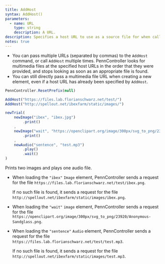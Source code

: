```yaml
---
title: AddHost
syntax: AddHost()
parameters:
  - name: URL
    type: string
    description: A URL.
description: Specifies a host URL to use as a source file for when calling creating a new `Audio`, `Image`, or `Video` element. The `URL` argument must end in `"/"`.
notes: true
---
```


+ You can pass multiple URLs (separated by commas) to the `AddHost` command, or call `AddHost` multiple times. PennController looks for multimedia files at the specified host URLs in the order that they were provided, and stops looking as soon as an appropriate file is found.
+ You can still directly pass a multimedia file URL when creating a new element, even if a host URL has already been specified by `AddHost`.

<!--more-->

```javascript
PennController.ResetPrefix(null)

AddHost("https://files.lab.florianschwarz.net/test/")
AddHost("http://spellout.net/ibexfarm/static/images/")

newTrial(
    newImage("ibex", "ibex.jpg")
        .print()
    ,
    newImage("wait", "https://openclipart.org/image/300px/svg_to_png/23920/Anonymous-Sandglass.png")
        .print()
    ,
    newAudio("sentence", "test.mp3")
        .play()
        .wait()
)
```
Prints two images and plays one audio file. 
+ When loading the `"ibex"` `Image` element, PennController sends a request for the file `https://files.lab.florianschwarz.net/test/ibex.png`. 

    If no such file is found, it sends a request for the file `http://spellout.net/ibexfarm/static/images/ibex.png`.
+ When loading the `"wait"` `image` element, PennController sends a request for the file `https://openclipart.org/image/300px/svg_to_png/23920/Anonymous-Sandglass.png`.
+ When loading the `"sentence"` `Audio` element, PennController sends a request for the file `https://files.lab.florianschwarz.net/test/test.mp3`. 
    
    If no such file is found, it sends a request for the file `http://spellout.net/ibexfarm/static/images/test.mp3`.
